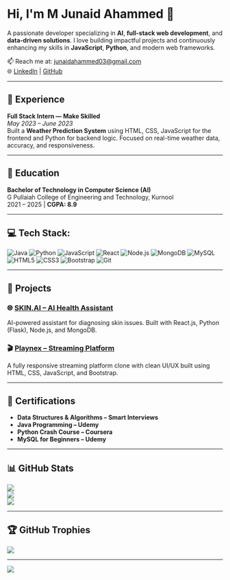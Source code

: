 # Hi, I'm M Junaid Ahammed 👋  
A passionate developer specializing in **AI**, **full-stack web development**, and **data-driven solutions**. I love building impactful projects and continuously enhancing my skills in **JavaScript**, **Python**, and modern web frameworks.

📫 Reach me at: junaidahammed03@gmail.com  
🌐 [LinkedIn](https://www.linkedin.com/in/junaid-ahammed-30539125a/) | [GitHub](https://github.com/junaid-79)

---

## 💼 Experience

**Full Stack Intern — Make Skilled**  
*May 2023 – June 2023*  
Built a **Weather Prediction System** using HTML, CSS, JavaScript for the frontend and Python for backend logic. Focused on real-time weather data, accuracy, and responsiveness.

---

## 🧠 Education

**Bachelor of Technology in Computer Science (AI)**  
G Pullaiah College of Engineering and Technology, Kurnool  
2021 – 2025 | **CGPA: 8.9**

---

## 💻 Tech Stack:

![Java](https://img.shields.io/badge/java-%23ED8B00.svg?style=for-the-badge&logo=openjdk&logoColor=white)
![Python](https://img.shields.io/badge/python-%2314354C.svg?style=for-the-badge&logo=python&logoColor=white)
![JavaScript](https://img.shields.io/badge/javascript-%23F7DF1E.svg?style=for-the-badge&logo=javascript&logoColor=black)
![React](https://img.shields.io/badge/react-%2361DAFB.svg?style=for-the-badge&logo=react&logoColor=black)
![Node.js](https://img.shields.io/badge/node.js-%23339933.svg?style=for-the-badge&logo=node.js&logoColor=white)
![MongoDB](https://img.shields.io/badge/mongodb-%2347A248.svg?style=for-the-badge&logo=mongodb&logoColor=white)
![MySQL](https://img.shields.io/badge/mysql-%2300f.svg?style=for-the-badge&logo=mysql&logoColor=white)
![HTML5](https://img.shields.io/badge/html5-%23E34F26.svg?style=for-the-badge&logo=html5&logoColor=white)
![CSS3](https://img.shields.io/badge/css3-%231572B6.svg?style=for-the-badge&logo=css3&logoColor=white)
![Bootstrap](https://img.shields.io/badge/bootstrap-%23563D7C.svg?style=for-the-badge&logo=bootstrap&logoColor=white)
![Git](https://img.shields.io/badge/git-%23F05032.svg?style=for-the-badge&logo=git&logoColor=white)

---

## 🚀 Projects

### 🌐 [SKIN.AI – AI Health Assistant](https://www.skinai.live/)
AI-powered assistant for diagnosing skin issues. Built with React.js, Python (Flask), Node.js, and MongoDB.

### 🎬 [Playnex – Streaming Platform](https://block-vault-ten.vercel.app/)
A fully responsive streaming platform clone with clean UI/UX built using HTML, CSS, JavaScript, and Bootstrap.

---

## 📜 Certifications

- **Data Structures & Algorithms – Smart Interviews**  
- **Java Programming – Udemy**  
- **Python Crash Course – Coursera**  
- **MySQL for Beginners – Udemy**

---

## 📊 GitHub Stats

![](https://github-readme-stats.vercel.app/api?username=junaid-79&theme=dark&hide_border=true&include_all_commits=false&count_private=false)  
![](https://github-readme-streak-stats.herokuapp.com/?user=junaid-79&theme=dark&hide_border=true)  
![](https://github-readme-stats.vercel.app/api/top-langs/?username=junaid-79&theme=dark&hide_border=true&layout=compact)

---

## 🏆 GitHub Trophies
![](https://github-profile-trophy.vercel.app/?username=junaid-79&theme=radical&no-frame=false&no-bg=true&margin-w=4)

---

[![](https://visitcount.itsvg.in/api?id=junaid-79&icon=0&color=0)](https://visitcount.itsvg.in)
